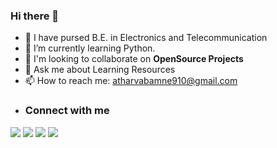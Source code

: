 ### Hi there 👋

- 🏫 I have pursed B.E. in Electronics and Telecommunication
- 🌱 I’m currently learning Python.
- 👯 I'm looking to collaborate on **OpenSource Projects**
- 💬 Ask me about Learning Resources
- 📫 How to reach me: atharvabamne910@gmail.com
- 
  ### Connect with me

<a href = "https://www.linkedin.com/in/atharvv/"><img src="https://img.icons8.com/fluent/48/000000/linkedin.png"/></a>
<a href="https://codepen.io/atharvbamne"><img src="https://img.icons8.com/color/50/000000/codepen.png"/></a>
<a href = "https://twitter.com/atharvv/"><img src="https://img.icons8.com/fluent/48/000000/twitter.png"/></a>
<a href = "https://www.instagram.com/atharv_bamne/"><img src="https://img.icons8.com/fluent/48/000000/instagram-new.png"/></a>
